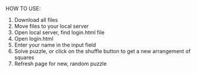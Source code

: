 HOW TO USE:

1. Download all files
2. Move files to your local server
3. Open local server, find login.html file
4. Open login.html
5. Enter your name in the input field
6. Solve puzzle, or click on the shuffle button to get a new arrangement of squares
7. Refresh page for new, random puzzle

